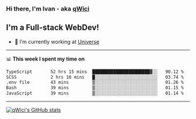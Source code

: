 ### Hi there, I'm Ivan - aka [qWici][website]

## I'm a Full-stack WebDev!
- 🔭 I’m currently working at [Universe][universe]

---

📊 **This week I spent my time on**
<!--START_SECTION:waka-->

```txt
TypeScript       52 hrs 15 mins  ██████████████████████▓░░   90.12 %
SCSS             2 hrs 10 mins   █░░░░░░░░░░░░░░░░░░░░░░░░   03.74 %
.env file        43 mins         ▒░░░░░░░░░░░░░░░░░░░░░░░░   01.26 %
Bash             39 mins         ▒░░░░░░░░░░░░░░░░░░░░░░░░   01.15 %
JavaScript       39 mins         ▒░░░░░░░░░░░░░░░░░░░░░░░░   01.14 %
```

<!--END_SECTION:waka-->

---

[![qWici's GitHub stats](https://github-readme-stats.vercel.app/api?username=qWici)](https://github.com/qWici/github-readme-stats)

[website]: https://devkucher.com
[twitter]: https://twitter.com/KucherDev
[linkedin]: https://www.linkedin.com/in/ivankucher
[universe]: https://universeapps.limited
